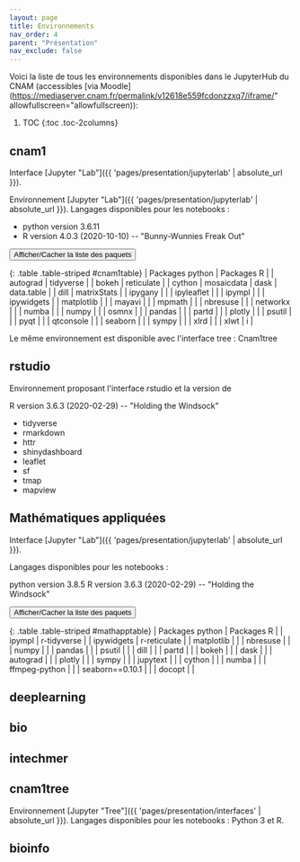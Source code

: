```yaml
---
layout: page
title: Environnements
nav_order: 4
parent: "Présentation"
nav_exclude: false
---
```


Voici la liste de tous les environnements disponibles dans le JupyterHub du CNAM (accessibles [via Moodle](https://mediaserver.cnam.fr/permalink/v12618e559fcdonzzxq7/iframe/" allowfullscreen="allowfullscreen)):

1. TOC
{:toc .toc-2columns}

## cnam1  
Interface [Jupyter "Lab"]({{ 'pages/presentation/jupyterlab' | absolute_url }}).  

Environnement [Jupyter "Lab"]({{ 'pages/presentation/jupyterlab' | absolute_url }}). Langages disponibles pour les notebooks : 

- python version 3.6.11  
- R version 4.0.3 (2020-10-10) -- "Bunny-Wunnies Freak Out"

<button onclick="collapsetable('cnam1table')">Afficher/Cacher la liste des paquets</button>

{: .table .table-striped #cnam1table}
| Packages python | Packages R | 
| autograd | tidyverse |
| bokeh | reticulate |
| cython | mosaicdata
| dask | data.table |
| dill | matrixStats |
| ipygany |  |
| ipyleaflet |  |
| ipympl |  |
| ipywidgets | 
| matplotlib |  |
| mayavi |  |
| mpmath |  |
| nbresuse |  |
| networkx |  |
| numba |  |
| numpy |  |
| osmnx |  |
| pandas |  |
| partd |  |
| plotly |  |
| psutil |  |
| pyqt |  |
| qtconsole |  |
| seaborn |  |
| sympy |  |
| xlrd |  |
| xlwt | i |

Le même environnement est disponible avec l'interface tree : Cnam1tree

## rstudio
Environnement proposant l'interface rstudio et la version de  

R version 3.6.3 (2020-02-29) -- "Holding the Windsock"

* tidyverse
* rmarkdown
* httr
* shinydashboard
* leaflet
* sf
* tmap
* mapview

## Mathématiques appliquées
Interface [Jupyter "Lab"]({{ 'pages/presentation/jupyterlab' | absolute_url }}).

Langages disponibles pour les notebooks :

python version 3.8.5
R version 3.6.3 (2020-02-29) -- "Holding the Windsock"

<button onclick="collapsetable('mathapptable')">Afficher/Cacher la liste des paquets</button>

{: .table .table-striped #mathapptable}
| Packages python | Packages R | 
| ipympl | r-tidyverse |
| ipywidgets | r-reticulate |
| matplotlib |  |
| nbresuse |  |
| numpy |  |
| pandas |  |
| psutil |  |
| dill |  |
| partd |  |
| bokeh |  |
| dask |  |
| autograd |  |
| plotly |  |
| sympy |  |
| jupytext |  |
| cython |  |
| numba |  |
| ffmpeg-python |  |
| seaborn==0.10.1 |  |
| docopt |  |

## deeplearning
## bio
## intechmer
## cnam1tree   
Environnement [Jupyter "Tree"]({{ 'pages/presentation/interfaces' | absolute_url }}). Langages disponibles pour les notebooks : Python 3 et R. 
## bioinfo
